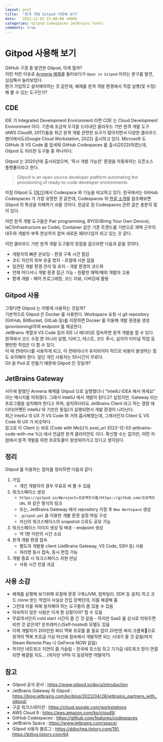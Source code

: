 ```yaml
---
layout: post
title:  "원격 개발 Gitpod 사용해 보기"
date:   2022-12-02 22:00:00 +0900
categories: Gitpod Codespaces JetBrains Tools
comments: true
---
```


# Gitpod 사용해 보기
GitHub 구경 중 발견한 Gitpod, 이게 뭘까?  
이런 저런 이유로 [Armeria 예제](https://github.com/line/armeria-examples)를 둘러보다가 `Open in Gitpod` 이라는 문구를 발견, 심심해서 눌러보았다.  
뭔가 가입하고 설치해야하는 것 같은데, 예제를 원격 개발 환경에서 직접 실행(및 수정)해 볼 수 있는 도구인가?  

## CDE
IDE 가 Integrated Development Environment 라면 CDE 는 Cloud Development Environment 이다. 기존에 조금씩 두각을 드러내던 클라우드 기반 원격 개발 도구(AWS Cloud9, 2017)들을 최근 원격 개발 관련한 요구가 많아지면서 다양한 클라우드 밴더에서도(Google Cloud Workstation, 2022) 출시하고 있다. Microsoft 도 GitHub 과 VS Code 를 앞세워 GitHub Codespaces 를 출시(2022)하였는데, Gitpod 도 이러한 도구들 중 하나이다.

Gitpod 는 2020년에 출시되었으며, '즉시 개발 가능한' 환경을 자동화하는 오픈소스 플랫폼이라고 한다.

> Gitpod is an open source developer platform automating the provisioning of ready-to-code developer environments.
>

마침 Gitpod 도 [[여기]](https://www.gitpod.io/vs/github-codespaces)에서 Codespace 와 기능을 비교하고 있다. 한국에서는 GitHub Codespaces 가 가장 유명한 것 같은데, Codespaces 의 [한글 소개](https://blog.outsider.ne.kr/1497)를 참조해보면 Gitpod 의 특성을 이해하기 쉬울 것이다. 한글로 된 Codespaces 관련 글은 충분히 많이 있다.

이런 원격 개발 도구들은 Pair programming, BYOD(Bring Your Own Device), IaC(Infrastructure as Code), Container 같은 기존 트랜드를 기반으로 재택 근무의 대두와 개발자 부족 현상까지 겹쳐 새로운 패러다임이 되고 있는 것 같다.

이런 클라우드 기반 원격 개발 도구들의 장점을 꼽으라면 다음과 같을 것이다.

- 개발자의 빠른 온보딩 - 환경 구축 시간 절감
- 코드 자산의 외부 유출 방지 - 로컬에 사본 없음
- 일관된 개발 환경 관리 및 유지 - 개발 환경의 코드화
- 언제 어디서나 개발 환경 접근 가능 - 원활한 재택/해외 개발자 고용
- 함께 개발 - 페어 프로그래밍, 코드 리뷰, 디버깅에 활용

## Gitpod 사용
그렇다면 Gitpod 는 어떻게 사용하는 것일까?  
기본적으로 Gitpod 은 Docker 를 사용한다. Workspace 요청 시 git repository (GitHub, BitBucket, GitLab 등)를 지정하면 Docker 를 이용해 개발 환경을 생성(provisioning)하여 endpoint 를 제공한다.  
JetBrains 계열과 VS Code 등의 IDE 나 에디터로 접속하면 원격 개발을 할 수 있다. 원격에서 코드 수정 뿐 아니라 실행, 디버그, 테스트, 코드 푸시, 심지어 터미널 작업 등 웬만한 작업은 다 할 수 있다.  
이 때 컨테이너를 사용하게 되고, 이 컨테이너가 유지되어야 하므로 비용이 발생하는 점도 유의해야 한다. 일단 개인 사용자는 50시간이 무료다.  
Git 을 Pod 로 만들기 때문에 Gitpod 인 것일까?  

## JetBrains Gateway
서두에 말했던 Armeria 예제를 Gitpod 으로 실행했더니 "IntelliJ IDEA 에서 여세요" 라는 메시지를 띄워줬다. 그래서 IntelliJ 에서 개발이 된다고? 싶었지만, Gateway 라는 프로그램을 설치해야 한다고 하며, 설치하더라도 JetBrains Client 라고 하는 경량 에디터(어쨋든 IntelliJ 와 기반은 동일)가 실행되면서 개발 환경이 나타난다.  
최근 IntelliJ 의 UX 가 VS Code 와 거의 흡사해졌는데, 그래서인지 Client 도 VS Code 와 UX 가 비슷하다.  
참고로 이 Client 는 바로 [Code with Me]({% post_url 2022-12-02-jetbrains-code-with-me %}) 에서 언급한 원격 클라이언트 이다. 확신할 수는 없지만, 어떤 지점에서 원격 개발을 위한 프로토콜이 완성되어가고 있다고 생각된다.

## 정리
Gitpod 를 이용하는 절차를 정리하면 다음과 같다.
1. 가입
    - 개인 개발자의 경우 무료로 써 볼 수 있음
1. 워크스페이스 생성
    - `https://gitpod.io/#project=프로젝트이름/https://github.com/프로젝트URL` 와 같은 형식의 링크
    - 또는, JetBrains Gateway 에서 repository 지정 후 `New Workspace` 생성
    - `.gitpod.yml` 을 이용한 개발 환경 설정 파일 구성
    - 자신의 워크스페이스의 snapshot 으로도 공유 가능
1. 워크스페이스 이미지 생성 및 배포 - endpoint 생성
    - 약 1분 미만의 시간 소요
1. 원격 개발 환경 접속
    - 별도의 개발용 client (JetBrains Gateway, VS Code, SSH 등) 사용
    - 여러명 동시 접속, 동시 편집 가능
1. 개발 종료 시 워크스페이스 자원 반납
    - 사용 시간 만큼 과금

## 사용 소감
- 예제를 실행해 보기위해 로컬에 환경 구축(JVM, 컴파일러, SDK 등 설치) 하고 코드 clone 받는 작업이 사실상 진입 장벽인데, 이를 해결해 줌
- 그런데 이를 위해 설치해야 하는 도구들이 좀 있을 수 있음
- 익숙하지 않은 사람은 이게 뭔 상황이야? 할 수 있음
- 무료여서인지 cold start 시간이 좀 긴 것 같음 - 하지만 SaaS 를 상시로 띄워두면 비싼 것 같은데? 온프레미스(Self-hosted) 모델도 있음
- 이제 개발자가 200만원 짜리 맥북 프로를 쓸 필요 없이 20만원 짜리 크롬북🤭으로 원격의 맥북 프로급 가상 머신에 접속해서 개발하면 되는 시대가 올 것 같음(마치 Steam Remote Play 나 GeForce NOW 같음)
- 하지만 네트워크 지연이 좀 거슬림 - 한국에 호스팅 하고 기가급 네트워크 망이 연결되면 해결될 지도... (하지만 VPN 이 등장하면 어떨까?!)

## 참고
- Gitpod 공식 문서 : https://www.gitpod.io/docs/introduction
- JetBrains Gateway 와 Gitpod : https://blog.jetbrains.com/ko/blog/2022/04/28/jetbrains_partners_with_gitpod/
- 구글 워크스테이션 : https://cloud.google.com/workstations
- AWS Cloud 9 : https://aws.amazon.com/ko/cloud9/
- GitHub Codespaces : https://github.com/features/codespaces
- JetBrains Space : https://www.jetbrains.com/space/
- Gitpod 사용자 블로그 : https://ddochea.tistory.com/191, https://bitlog.tistory.com/64